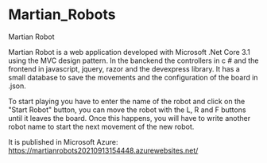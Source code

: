 # Martian_Robots

Martian Robot

Martian Robot is a web application developed with Microsoft .Net Core 3.1 using the MVC design pattern.
In the banckend the controllers in c # and the frontend in javascript, jquery, razor and the devexpress library.
It has a small database to save the movements and the configuration of the board in .json.

To start playing you have to enter the name of the robot and click on the "Start Robot" button,
you can move the robot with the L, R and F buttons until it leaves the board. Once this happens,
you will have to write another robot name to start the next movement of the new robot.


It is published in Microsoft Azure: https://martianrobots20210913154448.azurewebsites.net/

